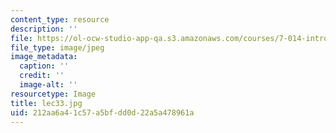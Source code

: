 ```yaml
---
content_type: resource
description: ''
file: https://ol-ocw-studio-app-qa.s3.amazonaws.com/courses/7-014-introductory-biology-spring-2005/212aa6a41c57a5bfdd0d22a5a478961a_lec33.jpg
file_type: image/jpeg
image_metadata:
  caption: ''
  credit: ''
  image-alt: ''
resourcetype: Image
title: lec33.jpg
uid: 212aa6a4-1c57-a5bf-dd0d-22a5a478961a
---
```

